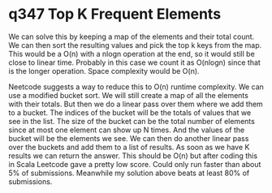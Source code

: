 # q347 Top K Frequent Elements
We can solve this by keeping a map of the elements and their total count. We can
then sort the resulting values and pick the top k keys from the map.
This would be a O(n) with a nlogn operation at the end, so it would still be close 
to linear time. Probably in this case we count it as O(nlogn) since that is the
longer operation. Space complexity would be O(n).

Neetcode suggests a way to reduce this to O(n) runtime complexity. We can use a
modified bucket sort. We will still create a map of all the elements with their
totals. But then we do a linear pass over them where we add them to a bucket.
The indices of the bucket will be the totals of values that we see in the list.
The size of the bucket can be the total number of elements since at most one element
can show up N times. And the values of the bucket will be the elements we see.
We can then do another linear pass over the buckets and add them to a list of results.
As soon as we have K results we can return the answer.
This should be O(n) but after coding this in Scala Leetcode gave a pretty low score.
Could only run faster than about 5% of submissions. Meanwhile my solution above
beats at least 80% of submissions.